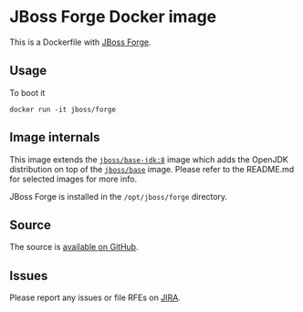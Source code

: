 # JBoss Forge Docker image

This is a Dockerfile with [JBoss Forge](http://forge.jboss.org/).

## Usage

To boot it

    docker run -it jboss/forge

## Image internals

This image extends the [`jboss/base-jdk:8`](https://github.com/JBoss-Dockerfiles/base-jdk/tree/jdk8) image which adds the OpenJDK distribution on top of the [`jboss/base`](https://github.com/JBoss-Dockerfiles/base) image. Please refer to the README.md for selected images for more info.

JBoss Forge is installed in the `/opt/jboss/forge` directory.

## Source

The source is [available on GitHub](https://github.com/JBoss-Dockerfiles/forge).

## Issues

Please report any issues or file RFEs on [JIRA](https://issues.jboss.org/browse/FORGE).
